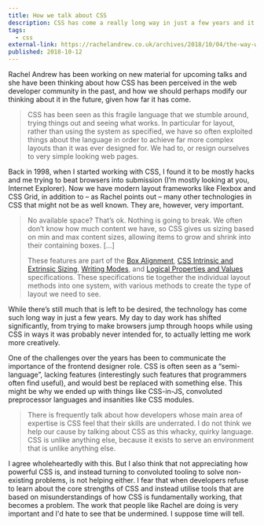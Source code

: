 ```yaml
---
title: How we talk about CSS
description: CSS has come a really long way in just a few years and it’s no longer that hacky, weird “language” anymore.
tags:
  - css 
external-link: https://rachelandrew.co.uk/archives/2018/10/04/the-way-we-talk-about-css/
published: 2018-10-12
---
```


Rachel Andrew has been working on new material for upcoming talks and she have been thinking about how CSS has been perceived in the web developer community in the past, and how we should perhaps modify our thinking about it in the future, given how far it has come.

> CSS has been seen as this fragile language that we stumble around, trying things out and seeing what works. In particular for layout, rather than using the system as specified, we have so often exploited things about the language in order to achieve far more complex layouts than it was ever designed for. We had to, or resign ourselves to very simple looking web pages.

Back in 1998, when I started working with CSS, I found it to be mostly hacks and me trying to beat browsers into submission (I’m mostly looking at you, Internet Explorer). Now we have modern layout frameworks like Flexbox and CSS Grid, in addition to – as Rachel points out – many other technologies in CSS that might not be as well known. They are, however, very important.

> No available space? That’s ok. Nothing is going to break. We often don’t know how much content we have, so CSS gives us sizing based on min and max content sizes, allowing items to grow and shrink into their containing boxes. […]
>
> These features are part of the [Box Alignment](https://www.w3.org/TR/css-align-3/), [CSS Intrinsic and Extrinsic Sizing](https://www.w3.org/TR/css-sizing-3/), [Writing Modes](https://www.w3.org/TR/css-writing-modes-3/), and [Logical Properties and Values](https://www.w3.org/TR/css-logical-1/) specifications. These specifications tie together the individual layout methods into one system, with various methods to create the type of layout we need to see.

While there’s still much that is left to be desired, the technology has come such long way in just a few years. My day to day work has shifted significantly, from trying to make browsers jump through hoops while using CSS in ways it was probably never intended for, to actually letting me work more creatively.

One of the challenges over the years has been to communicate the importance of the frontend designer role. CSS is often seen as a “semi-language”, lacking features (interestingly such features that programmers often find useful), and would best be replaced with something else. This might be why we ended up with things like CSS-in-JS, convoluted preprocessor languages and insanities like CSS modules.

> There is frequently talk about how developers whose main area of expertise is CSS feel that their skills are underrated. I do not think we help our cause by talking about CSS as this whacky, quirky language. CSS is unlike anything else, because it exists to serve an environment that is unlike anything else.

I agree wholeheartedly with this. But I also think that not appreciating how powerful CSS is, and instead turning to convoluted tooling to solve non-existing problems, is not helping either. I fear that when developers refuse to learn about the core strengths of CSS and instead utilise tools that are based on misunderstandings of how CSS is fundamentally working, that becomes a problem. The work that people like Rachel are doing is very important and I'd hate to see that be undermined. I suppose time will tell.
